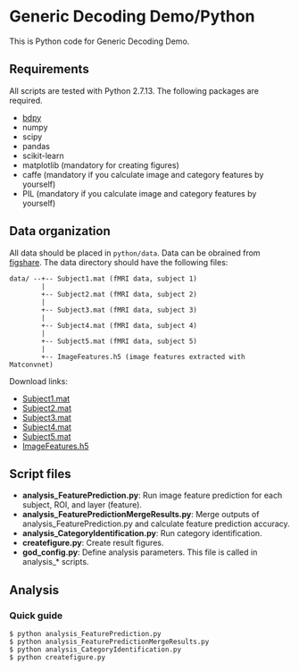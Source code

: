 # Generic Decoding Demo/Python

This is Python code for Generic Decoding Demo.

## Requirements

All scripts are tested with Python 2.7.13.
The following packages are required.

- [bdpy](https://github.com/KamitaniLab/bdpy)
- numpy
- scipy
- pandas
- scikit-learn
- matplotlib (mandatory for creating figures)
- caffe (mandatory if you calculate image and category features by yourself)
- PIL (mandatory if you calculate image and category features by yourself)

## Data organization

All data should be placed in `python/data`.
Data can be obrained from [figshare](https://figshare.com/articles/Generic_Object_Decoding/7387130).
The data directory should have the following files:

    data/ --+-- Subject1.mat (fMRI data, subject 1)
            |
            +-- Subject2.mat (fMRI data, subject 2)
            |
            +-- Subject3.mat (fMRI data, subject 3)
            |
            +-- Subject4.mat (fMRI data, subject 4)
            |
            +-- Subject5.mat (fMRI data, subject 5)
            |
            +-- ImageFeatures.h5 (image features extracted with Matconvnet)

Download links:

- [Subject1.mat](https://ndownloader.figshare.com/files/13663487)
- [Subject2.mat](https://ndownloader.figshare.com/files/13663490)
- [Subject3.mat](https://ndownloader.figshare.com/files/13663493)
- [Subject4.mat](https://ndownloader.figshare.com/files/13663496)
- [Subject5.mat](https://ndownloader.figshare.com/files/13663499)
- [ImageFeatures.h5](https://ndownloader.figshare.com/files/15015971)

## Script files

- **analysis_FeaturePrediction.py**: Run image feature prediction for each subject, ROI, and layer (feature).
- **analysis_FeaturePredictionMergeResults.py**: Merge outputs of analysis_FeaturePrediction.py and calculate feature prediction accuracy.
- **analysis_CategoryIdentification.py**: Run category identification.
- **createfigure.py**: Create result figures.
- **god_config.py**: Define analysis parameters. This file is called in analysis_* scripts.

## Analysis

### Quick guide

    $ python analysis_FeaturePrediction.py
    $ python analysis_FeaturePredictionMergeResults.py
    $ python analysis_CategoryIdentification.py
    $ python createfigure.py
